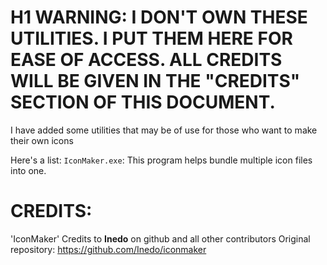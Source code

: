 # H1 WARNING: I DON'T OWN THESE UTILITIES. I PUT THEM HERE FOR EASE OF ACCESS. ALL CREDITS WILL BE GIVEN IN THE "CREDITS" SECTION OF THIS DOCUMENT.

I have added some utilities that may be of use for those who want to make their own icons

Here's a list:
`IconMaker.exe`: This program helps bundle multiple icon files into one.



# CREDITS:

'IconMaker'
Credits to **Inedo** on github and all other contributors
Original repository: https://github.com/Inedo/iconmaker
